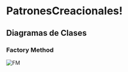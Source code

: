 # PatronesCreacionales!
## Diagramas de Clases
### Factory Method 
![FM](https://user-images.githubusercontent.com/84451817/202611128-0b93e335-2e74-4c5c-84a6-05fd83f580b9.png)
